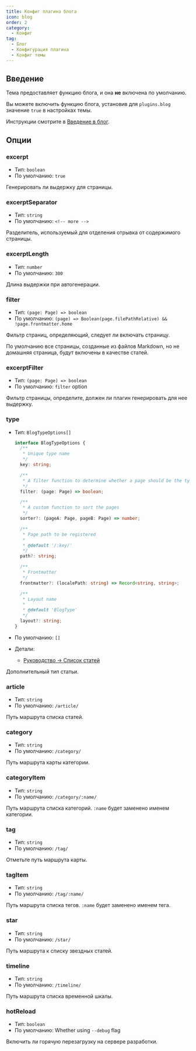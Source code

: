 ```yaml
---
title: Конфиг плагина блога
icon: blog
order: 2
category:
  - Конфиг
tag:
  - Блог
  - Конфигурация плагина
  - Конфиг темы
---
```


## Введение

Тема предоставляет функцию блога, и она **не** включена по умолчанию.

Вы можете включить функцию блога, установив для `plugins.blog` значение `true` в настройках темы.

Инструкции смотрите в [Введение в блог](../../guide/blog/intro.md).

## Опции

### excerpt

- Тип: `boolean`
- По умолчанию: `true`

Генерировать ли выдержку для страницы.

### excerptSeparator

- Тип: `string`
- По умолчанию: `<!-- more -->`

Разделитель, используемый для отделения отрывка от содержимого страницы.

### excerptLength

- Тип: `number`
- По умолчанию: `300`

Длина выдержки при автогенерации.

### filter

- Тип: `(page: Page) => boolean`
- По умолчанию: `(page) => Boolean(page.filePathRelative) && !page.frontmatter.home`

Фильтр страниц, определяющий, следует ли включать страницу.

По умолчанию все страницы, созданные из файлов Markdown, но не домашняя страница, будут включены в качестве статей.

### excerptFilter

- Тип: `(page: Page) => boolean`
- По умолчанию: `filter` option

Фильтр страницы, определите, должен ли плагин генерировать для нее выдержку.

### type

- Тип: `BlogTypeOptions[]`

  ```ts
  interface BlogTypeOptions {
    /**
     * Unique type name
     */
    key: string;

    /**
     * A filter function to determine whether a page should be the type
     */
    filter: (page: Page) => boolean;

    /**
     * A custom function to sort the pages
     */
    sorter?: (pageA: Page, pageB: Page) => number;

    /**
     * Page path to be registered
     *
     * @default '/:key/'
     */
    path?: string;

    /**
     * Frontmatter
     */
    frontmatter?: (localePath: string) => Record<string, string>;

    /**
     * Layout name
     *
     * @default 'BlogType'
     */
    layout?: string;
  }
  ```

- По умолчанию: `[]`
- Детали:
  - [Руководство → Список статей](../../guide/blog/article.md#other-types-of-articles)

Дополнительный тип статьи.

### article

- Тип: `string`
- По умолчанию: `/article/`

Путь маршрута списка статей.

### category

- Тип: `string`
- По умолчанию: `/category/`

Путь маршрута карты категории.

### categoryItem

- Тип: `string`
- По умолчанию: `/category/:name/`

Путь маршрута списка категорий. `:name` будет заменено именем категории.

### tag

- Тип: `string`
- По умолчанию: `/tag/`

Отметьте путь маршрута карты.

### tagItem

- Тип: `string`
- По умолчанию: `/tag/:name/`

Путь маршрута списка тегов. `:name` будет заменено именем тега.

### star

- Тип: `string`
- По умолчанию: `/star/`

Путь маршрута к списку звездных статей.

### timeline

- Тип: `string`
- По умолчанию: `/timeline/`

Путь маршрута списка временной шкалы.

### hotReload

- Тип: `boolean`
- По умолчанию: Whether using `--debug` flag

Включить ли горячую перезагрузку на сервере разработки.
